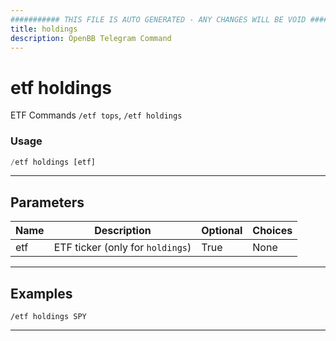 ```yaml
---
########### THIS FILE IS AUTO GENERATED - ANY CHANGES WILL BE VOID ###########
title: holdings
description: OpenBB Telegram Command
---
```


# etf holdings

ETF Commands `/etf tops`, `/etf holdings`

### Usage

```python wordwrap
/etf holdings [etf]
```

---

## Parameters

| Name | Description | Optional | Choices |
| ---- | ----------- | -------- | ------- |
| etf | ETF ticker (only for `holdings`) | True | None |


---

## Examples

```
/etf holdings SPY
```
---
